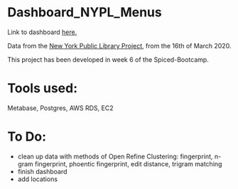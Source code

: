 # Dashboard_NYPL_Menus

Link to dashboard [here.](http://3.120.225.151/public/dashboard/b0c08b2a-a627-41ab-95a8-baf31a340b27)

Data from the [New York Public Library Project](http://menus.nypl.org/data), from the 16th of March 2020.

This project has been developed in week 6 of the Spiced-Bootcamp.


# Tools used:
Metabase,
Postgres,
AWS RDS, EC2


# To Do:
- clean up data with methods of Open Refine Clustering: fingerprint, n-gram fingerprint, phoentic fingerprint, edit distance, trigram matching
- finish dashboard
- add locations

